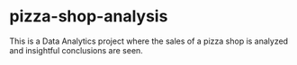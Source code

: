 # pizza-shop-analysis
This is a Data Analytics project where the sales of a pizza shop is analyzed and insightful conclusions are seen.
